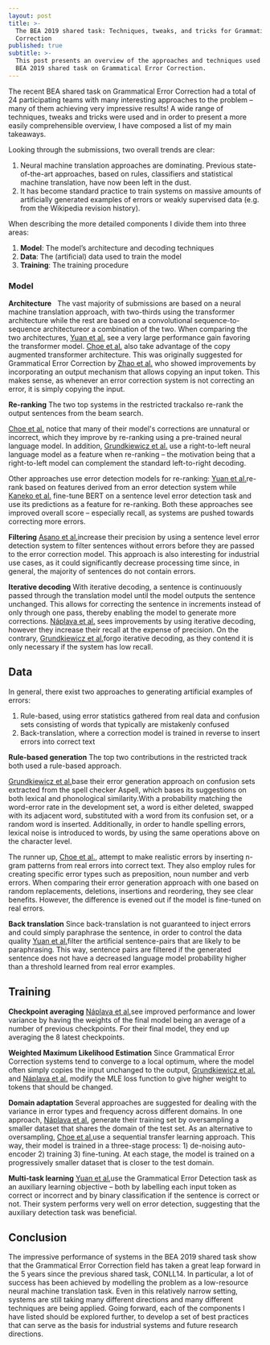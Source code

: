 ```yaml
---
layout: post
title: >-
  The BEA 2019 shared task: Techniques, tweaks, and tricks for Grammatical Error
  Correction
published: true
subtitle: >-
  This post presents an overview of the approaches and techniques used in the
  BEA 2019 shared task on Grammatical Error Correction.
---
```

The recent BEA shared task on Grammatical Error Correction had a total of 24 participating teams with many interesting approaches to the problem – many of them achieving very impressive results! A wide range of techniques, tweaks and tricks were used and in order to present a more easily comprehensible overview, I have composed a list of my main takeaways.

Looking through the submissions, two overall trends are clear:
1.	Neural machine translation approaches are dominating. Previous state-of-the-art approaches, based on rules, classifiers and statistical machine translation, have now been left in the dust.
2.	It has become standard practice to train systems on massive amounts of artificially generated examples of errors or weakly supervised data (e.g. from the Wikipedia revision history).

When describing the more detailed components I divide them into three areas:
1.	**Model**: The model’s architecture and decoding techniques
2.	**Data**: The (artificial) data used to train the model
3.	**Training**: The training procedure
&nbsp;

### Model

**Architecture** &nbsp; The vast majority of submissions are based on a neural machine translation approach, with two-thirds using the transformer architecture while the rest are based on a convolutional sequence-to-sequence architectureor a combination of the two. When comparing the two architectures, [Yuan et al.](https://www.aclweb.org/anthology/W19-4424) see a very large performance gain favoring the transformer model.
[Choe et al.](https://www.aclweb.org/anthology/W19-4423) also take advantage of the copy augmented transformer architecture. This was originally suggested for Grammatical Error Correction by [Zhao et al.](https://arxiv.org/pdf/1903.00138.pdf) who showed improvements by incorporating an output mechanism that allows copying an input token. This makes sense, as whenever an error correction system is not correcting an error, it is simply copying the input.

**Re-ranking**     The two top systems in the restricted trackalso re-rank the output sentences from the beam search.

[Choe et al.](https://www.aclweb.org/anthology/W19-4423) notice that many of their model&#39;s corrections are unnatural or incorrect, which they improve by re-ranking using a pre-trained neural language model. In addition, [Grundkiewicz et al.](https://kheafield.com/papers/edinburgh/bea19.pdf) use a right-to-left neural language model as a feature when re-ranking – the motivation being that a right-to-left model can complement the standard left-to-right decoding.

Other approaches use error detection models for re-ranking: [Yuan et al.](https://www.aclweb.org/anthology/W19-4424)re-rank based on features derived from an error detection system while [Kaneko et al.](https://www.aclweb.org/anthology/W19-4422) fine-tune BERT on a sentence level error detection task and use its predictions as a feature for re-ranking. Both these approaches see improved overall score – especially recall, as systems are pushed towards correcting more errors.

**Filtering**	 [Asano et al.](https://www.aclweb.org/anthology/W19-4418)increase their precision by using a sentence level error detection system to filter sentences without errors before they are passed to the error correction model. This approach is also interesting for industrial use cases, as it could significantly decrease processing time since, in general, the majority of sentences do not contain errors.

**Iterative decoding** With iterative decoding, a sentence is continuously passed through the translation model until the model outputs the sentence unchanged. This allows for correcting the sentence in increments instead of only through one pass, thereby enabling the model to generate more corrections. [Náplava et al.](https://www.aclweb.org/anthology/W19-4419) sees improvements by using iterative decoding, however they increase their recall at the expense of precision. On the contrary, [Grundkiewicz et al.](https://kheafield.com/papers/edinburgh/bea19.pdf)forgo iterative decoding, as they contend it is only necessary if the system has low recall.

## Data

In general, there exist two approaches to generating artificial examples of errors:
1. Rule-based, using error statistics gathered from real data and confusion sets consisting of words that typically are mistakenly confused
2. Back-translation, where a correction model is trained in reverse to insert errors into correct text

**Rule-based generation** The top two contributions in the restricted track both used a rule-based approach.

[Grundkiewicz et al.](https://kheafield.com/papers/edinburgh/bea19.pdf)base their error generation approach on confusion sets extracted from the spell checker Aspell, which bases its suggestions on both lexical and phonological similarity.With a probability matching the word-error rate in the development set, a word is either deleted, swapped with its adjacent word, substituted with a word from its confusion set, or a random word is inserted. Additionally, in order to handle spelling errors, lexical noise is introduced to words, by using the same operations above on the character level.

The runner up, [Choe et al.](https://www.aclweb.org/anthology/W19-4423), attempt to make realistic errors by inserting n-gram patterns from real errors into correct text. They also employ rules for creating specific error types such as preposition, noun number and verb errors. When comparing their error generation approach with one based on random replacements, deletions, insertions and reordering, they see clear benefits. However, the difference is evened out if the model is fine-tuned on real errors.

**Back translation** Since back-translation is not guaranteed to inject errors and could simply paraphrase the sentence, in order to control the data quality [Yuan et al.](https://www.aclweb.org/anthology/W19-4424)filter the artificial sentence-pairs that are likely to be paraphrasing. This way, sentence pairs are filtered if the generated sentence does not have a decreased language model probability higher than a threshold learned from real error examples.

## Training

**Checkpoint averaging** [Náplava et al.](https://www.aclweb.org/anthology/W19-4419)see improved performance and lower variance by having the weights of the final model being an average of a number of previous checkpoints. For their final model, they end up averaging the 8 latest checkpoints.

**Weighted Maximum Likelihood Estimation** Since Grammatical Error Correction systems tend to converge to a local optimum, where the model often simply copies the input unchanged to the output, [Grundkiewicz et al.](https://kheafield.com/papers/edinburgh/bea19.pdf) and [Náplava et al.](https://www.aclweb.org/anthology/W19-4419) modify the MLE loss function to give higher weight to tokens that should be changed.

**Domain adaptation** Several approaches are suggested for dealing with the variance in error types and frequency across different domains. In one approach, [Náplava et al.](https://www.aclweb.org/anthology/W19-4419) generate their training set by oversampling a smaller dataset that shares the domain of the test set.
As an alternative to oversampling, [Choe et al.](https://www.aclweb.org/anthology/W19-4423)use a sequential transfer learning approach. This way, their model is trained in a three-stage process: 1) de-noising auto-encoder 2) training 3) fine-tuning.  At each stage, the model is trained on a progressively smaller dataset that is closer to the test domain.

**Multi-task learning** [Yuan et al.](https://www.aclweb.org/anthology/W19-4424)use the Grammatical Error Detection task as an auxiliary learning objective – both by labelling each input token as correct or incorrect and by binary classification if the sentence is correct or not. Their system performs very well on error detection, suggesting that the auxiliary detection task was beneficial.

## Conclusion

The impressive performance of systems in the BEA 2019 shared task show that the Grammatical Error Correction field has taken a great leap forward in the 5 years since the previous shared task, CONLL14. In particular, a lot of success has been achieved by modelling the problem as a low-resource neural machine translation task. Even in this relatively narrow setting, systems are still taking many different directions and many different techniques are being applied.
Going forward, each of the components I have listed should be explored further, to develop a set of best practices that can serve as the basis for industrial systems and future research directions.








